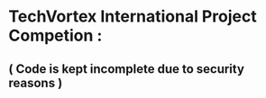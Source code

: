 
# TechVortex International Project Competion :

## ( Code is kept incomplete due to security reasons )
